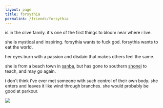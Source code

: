 ```yaml
---
layout: page
title: forsythia
permalink: /friends/forsythia
---
```


is in the olive family. it's one of the first things to bloom near where i live.

she is mystical and inspiring. forsythia wants to fuck god. forsythia wants to eat the world.

her eyes burn with a passion and disdain that makes others feel the same.

she is from a beach town in [sanba](/places/lakta), but has gone to southern [shonei](/places/shonei) to teach, and may go again.

i don't think i've ever met someone with such control of their own body. she enters and leaves it like wind through branches. she would probably be good at parkour. 

<img src="../assets/plants/forsythia.png">
